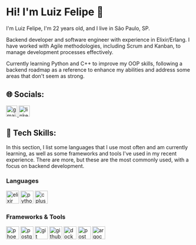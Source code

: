 # Hi! I'm Luiz Felipe 👋

I'm Luiz Felipe, I'm 22 years old, and I live in São Paulo, SP.

Backend developer and software engineer with experience in Elixir/Erlang. I have worked with Agile methodologies, including Scrum and Kanban, to manage development processes effectively.
  
Currently learning Python and C++ to improve my OOP skills, following a backend roadmap as a reference to enhance my abilities and address some areas that don't seem as strong.

## 🌐 Socials:

<div align="left">
  <a href="mailto:luizfellipe8533@gmail.com">
    <img src="https://img.shields.io/static/v1?message=Gmail&logo=gmail&label=&color=D14836&logoColor=white&labelColor=&style=for-the-badge" height="30" alt="gmail logo"/>
  </a>
  <a href="https://www.linkedin.com/in/luiz-felipe-da-pereira">
    <img src="https://img.shields.io/static/v1?message=LinkedIn&logo=linkedin&label=&color=0077B5&logoColor=white&labelColor=&style=for-the-badge" height="30" alt="linkedin logo"/>
  </a>
</div>

## 🚀 Tech Skills:

In this section, I list some languages that I use most often and am currently learning, as well as some frameworks and tools I've used in my recent experience. There are more, but these are the most commonly used, with a focus on backend development.

### Languages
<div align="left"> 
  <img src="https://img.shields.io/badge/Elixir-4B275F?logo=elixir&logoColor=white&style=for-the-badge" height="35" alt="elixir logo"/>
  <img src="https://img.shields.io/badge/Python-3776AB?logo=python&logoColor=white&style=for-the-badge" height="35" alt="python logo"/>
  <img src="https://img.shields.io/badge/C++-00599C?logo=cplusplus&logoColor=white&style=for-the-badge" height="35" alt="cplusplus logo"/>
</div>

### Frameworks & Tools

<div align="left">
  <img src="https://cdn.jsdelivr.net/gh/devicons/devicon/icons/phoenix/phoenix-original.svg" height="35" alt="phoenix logo"/> 
  <img src="https://img.shields.io/badge/PostgreSQL-4169E1?logo=postgresql&logoColor=white&style=for-the-badge" height="35" alt="postgresql logo"/>
  <img src="https://img.shields.io/badge/Git-F05032?logo=git&logoColor=white&style=for-the-badge" height="35" alt="git logo"/>
  <img src="https://img.shields.io/badge/GitHub-181717?logo=github&logoColor=white&style=for-the-badge" height="35" alt="github logo"/>
  <img src="https://img.shields.io/badge/Docker-2496ED?logo=docker&logoColor=white&style=for-the-badge" height="35" alt="docker logo"/>
  <img src="https://img.shields.io/badge/Postman-FF6C37?logo=postman&logoColor=white&style=for-the-badge" height="35" alt="postman logo"/>
  <img src="https://img.shields.io/badge/Argo-EF7B4D?logo=argo&logoColor=white&style=for-the-badge" height="35" alt="argocd logo"/>
</div>

